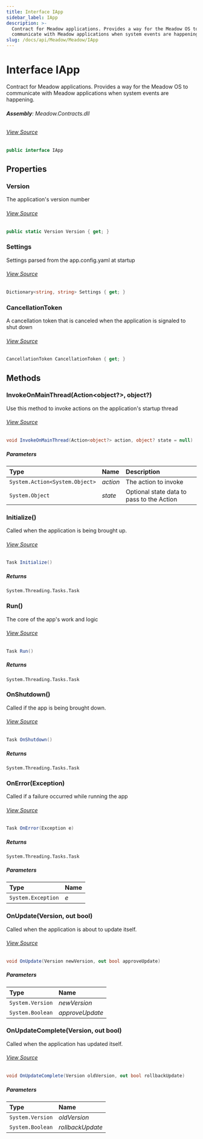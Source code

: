 ```yaml
---
title: Interface IApp
sidebar_label: IApp
description: >-
  Contract for Meadow applications. Provides a way for the Meadow OS to
  communicate with Meadow applications when system events are happening.
slug: /docs/api/Meadow/Meadow/IApp
---
```

# Interface IApp
Contract for Meadow applications. Provides a way for the Meadow OS to
communicate with Meadow applications when system events are happening.

###### **Assembly**: Meadow.Contracts.dll
###### [View Source](https://github.com/WildernessLabs/Meadow.Contracts.git/blob/develop/Source/Meadow.Contracts/Hardware/Contracts/IApp.cs#L12)
```csharp title="Declaration"
public interface IApp
```
## Properties
### Version
The application's version number
###### [View Source](https://github.com/WildernessLabs/Meadow.Contracts.git/blob/develop/Source/Meadow.Contracts/Hardware/Contracts/IApp.cs#L24)
```csharp title="Declaration"
public static Version Version { get; }
```
### Settings
Settings parsed from the app.config.yaml at startup
###### [View Source](https://github.com/WildernessLabs/Meadow.Contracts.git/blob/develop/Source/Meadow.Contracts/Hardware/Contracts/IApp.cs#L29)
```csharp title="Declaration"
Dictionary<string, string> Settings { get; }
```
### CancellationToken
A cancellation token that is canceled when the application is signaled to shut down
###### [View Source](https://github.com/WildernessLabs/Meadow.Contracts.git/blob/develop/Source/Meadow.Contracts/Hardware/Contracts/IApp.cs#L34)
```csharp title="Declaration"
CancellationToken CancellationToken { get; }
```
## Methods
### InvokeOnMainThread(Action&lt;object?&gt;, object?)
Use this method to invoke actions on the application's startup thread
###### [View Source](https://github.com/WildernessLabs/Meadow.Contracts.git/blob/develop/Source/Meadow.Contracts/Hardware/Contracts/IApp.cs#L19)
```csharp title="Declaration"
void InvokeOnMainThread(Action<object?> action, object? state = null)
```

##### Parameters

| Type | Name | Description |
|:--- |:--- |:--- |
| `System.Action<System.Object>` | *action* | The action to invoke |
| `System.Object` | *state* | Optional state data to pass to the Action |

### Initialize()
Called when the application is being brought up.
###### [View Source](https://github.com/WildernessLabs/Meadow.Contracts.git/blob/develop/Source/Meadow.Contracts/Hardware/Contracts/IApp.cs#L39)
```csharp title="Declaration"
Task Initialize()
```

##### Returns

`System.Threading.Tasks.Task`
### Run()
The core of the app's work and logic
###### [View Source](https://github.com/WildernessLabs/Meadow.Contracts.git/blob/develop/Source/Meadow.Contracts/Hardware/Contracts/IApp.cs#L44)
```csharp title="Declaration"
Task Run()
```

##### Returns

`System.Threading.Tasks.Task`
### OnShutdown()
Called if the app is being brought down.
###### [View Source](https://github.com/WildernessLabs/Meadow.Contracts.git/blob/develop/Source/Meadow.Contracts/Hardware/Contracts/IApp.cs#L49)
```csharp title="Declaration"
Task OnShutdown()
```

##### Returns

`System.Threading.Tasks.Task`
### OnError(Exception)
Called if a failure occurred while running the app
###### [View Source](https://github.com/WildernessLabs/Meadow.Contracts.git/blob/develop/Source/Meadow.Contracts/Hardware/Contracts/IApp.cs#L54)
```csharp title="Declaration"
Task OnError(Exception e)
```

##### Returns

`System.Threading.Tasks.Task`

##### Parameters

| Type | Name |
|:--- |:--- |
| `System.Exception` | *e* |

### OnUpdate(Version, out bool)
Called when the application is about to update itself.
###### [View Source](https://github.com/WildernessLabs/Meadow.Contracts.git/blob/develop/Source/Meadow.Contracts/Hardware/Contracts/IApp.cs#L59)
```csharp title="Declaration"
void OnUpdate(Version newVersion, out bool approveUpdate)
```

##### Parameters

| Type | Name |
|:--- |:--- |
| `System.Version` | *newVersion* |
| `System.Boolean` | *approveUpdate* |

### OnUpdateComplete(Version, out bool)
Called when the application has updated itself.
###### [View Source](https://github.com/WildernessLabs/Meadow.Contracts.git/blob/develop/Source/Meadow.Contracts/Hardware/Contracts/IApp.cs#L64)
```csharp title="Declaration"
void OnUpdateComplete(Version oldVersion, out bool rollbackUpdate)
```

##### Parameters

| Type | Name |
|:--- |:--- |
| `System.Version` | *oldVersion* |
| `System.Boolean` | *rollbackUpdate* |

